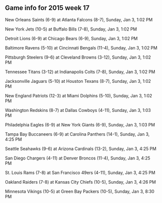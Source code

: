 ## Game info for 2015 week 17
New Orleans Saints (6-9) at Atlanta Falcons (8-7), Sunday, Jan 3, 1:02 PM

New York Jets (10-5) at Buffalo Bills (7-8), Sunday, Jan 3, 1:02 PM

Detroit Lions (6-9) at Chicago Bears (6-9), Sunday, Jan 3, 1:02 PM

Baltimore Ravens (5-10) at Cincinnati Bengals (11-4), Sunday, Jan 3, 1:02 PM

Pittsburgh Steelers (9-6) at Cleveland Browns (3-12), Sunday, Jan 3, 1:02 PM

Tennessee Titans (3-12) at Indianapolis Colts (7-8), Sunday, Jan 3, 1:02 PM

Jacksonville Jaguars (5-10) at Houston Texans (8-7), Sunday, Jan 3, 1:02 PM

New England Patriots (12-3) at Miami Dolphins (5-10), Sunday, Jan 3, 1:02 PM

Washington Redskins (8-7) at Dallas Cowboys (4-11), Sunday, Jan 3, 1:03 PM

Philadelphia Eagles (6-9) at New York Giants (6-9), Sunday, Jan 3, 1:03 PM



Tampa Bay Buccaneers (6-9) at Carolina Panthers (14-1), Sunday, Jan 3, 4:25 PM

Seattle Seahawks (9-6) at Arizona Cardinals (13-2), Sunday, Jan 3, 4:25 PM

San Diego Chargers (4-11) at Denver Broncos (11-4), Sunday, Jan 3, 4:25 PM

St. Louis Rams (7-8) at San Francisco 49ers (4-11), Sunday, Jan 3, 4:25 PM

Oakland Raiders (7-8) at Kansas City Chiefs (10-5), Sunday, Jan 3, 4:26 PM



Minnesota Vikings (10-5) at Green Bay Packers (10-5), Sunday, Jan 3, 8:30 PM

